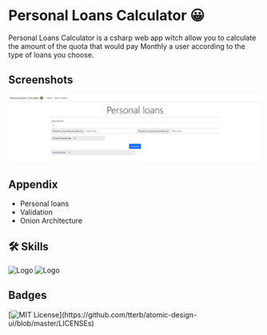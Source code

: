 
# Personal Loans Calculator 😀

Personal Loans Calculator is a csharp web app witch allow you to calculate the amount of the quota that would pay Monthly a user according to the type of loans you choose.
## Screenshots

![App Screenshot](https://github.com/Daniels-not/CalcPersonalloans/blob/master/preview.PNG)

## Appendix

- Personal loans
- Validation
- Onion Architecture


## 🛠 Skills

![Logo](https://img.shields.io/badge/C%23-239120?style=for-the-badge&logo=c-sharp&logoColor=white) ![Logo](https://img.shields.io/badge/.NET-5C2D91?style=for-the-badge&logo=.net&logoColor=white)

## Badges


[![MIT License](https://img.shields.io/apm/l/atomic-design-ui.svg?)](https://github.com/tterb/atomic-design-ui/blob/master/LICENSEs)
